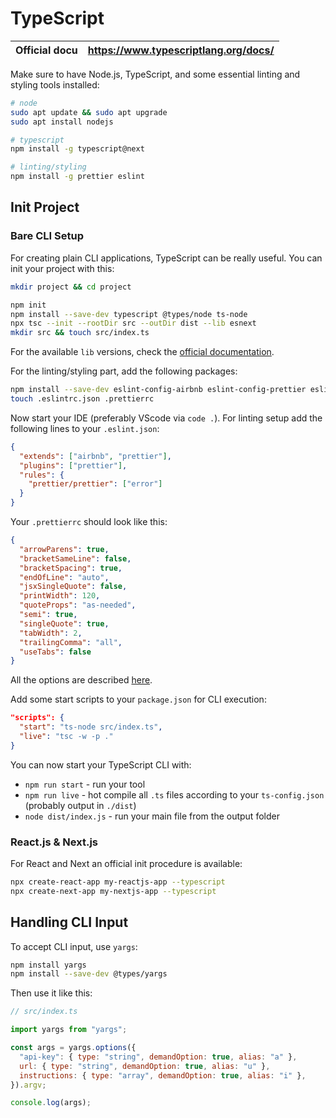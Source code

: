 # TypeScript

| Official docu | <https://www.typescriptlang.org/docs/> |
| ------------- | -------------------------------------- |

Make sure to have Node.js, TypeScript, and some essential linting and styling tools installed:

```sh
# node
sudo apt update && sudo apt upgrade
sudo apt install nodejs

# typescript
npm install -g typescript@next

# linting/styling
npm install -g prettier eslint
```

## Init Project

### Bare CLI Setup

For creating plain CLI applications, TypeScript can be really useful.
You can init your project with this:

```sh
mkdir project && cd project

npm init
npm install --save-dev typescript @types/node ts-node
npx tsc --init --rootDir src --outDir dist --lib esnext
mkdir src && touch src/index.ts
```

For the available `lib` versions, check the [official documentation][tsconfig-lib].

For the linting/styling part, add the following packages:

```sh
npm install --save-dev eslint-config-airbnb eslint-config-prettier eslint-plugin-prettier
touch .eslintrc.json .prettierrc
```

Now start your IDE (preferably VScode via `code .`).
For linting setup add the following lines to your `.eslint.json`:

```json
{
  "extends": ["airbnb", "prettier"],
  "plugins": ["prettier"],
  "rules": {
    "prettier/prettier": ["error"]
  }
}
```

Your `.prettierrc` should look like this:

```json
{
  "arrowParens": true,
  "bracketSameLine": false,
  "bracketSpacing": true,
  "endOfLine": "auto",
  "jsxSingleQuote": false,
  "printWidth": 120,
  "quoteProps": "as-needed",
  "semi": true,
  "singleQuote": true,
  "tabWidth": 2,
  "trailingComma": "all",
  "useTabs": false
}
```

All the options are described [here][prettier-options].

Add some start scripts to your `package.json` for CLI execution:

```json
"scripts": {
  "start": "ts-node src/index.ts",
  "live": "tsc -w -p ."
}
```

You can now start your TypeScript CLI with:

- `npm run start` - run your tool
- `npm run live` - hot compile all `.ts` files according to your `ts-config.json` (probably output in `./dist`)
- `node dist/index.js` - run your main file from the output folder

### React.js & Next.js

For React and Next an official init procedure is available:

```sh
npx create-react-app my-reactjs-app --typescript
npx create-next-app my-nextjs-app --typescript
```

## Handling CLI Input

To accept CLI input, use `yargs`:

```sh
npm install yargs
npm install --save-dev @types/yargs
```

Then use it like this:

```js
// src/index.ts

import yargs from "yargs";

const args = yargs.options({
  "api-key": { type: "string", demandOption: true, alias: "a" },
  url: { type: "string", demandOption: true, alias: "u" },
  instructions: { type: "array", demandOption: true, alias: "i" },
}).argv;

console.log(args);
```

[tsconfig-lib]: https://www.typescriptlang.org/tsconfig#lib
[prettier-options]: https://prettier.io/docs/en/options.html
